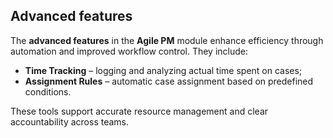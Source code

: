 ## Advanced features

The **advanced features** in the **Agile PM** module enhance efficiency through automation and improved workflow control. They include:

- **Time Tracking** – logging and analyzing actual time spent on cases;  
- **Assignment Rules** – automatic case assignment based on predefined conditions.

These tools support accurate resource management and clear accountability across teams.
